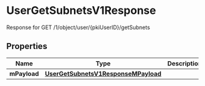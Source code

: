

# UserGetSubnetsV1Response

Response for GET /1/object/user/{pkiUserID}/getSubnets

## Properties

| Name | Type | Description | Notes |
|------------ | ------------- | ------------- | -------------|
|**mPayload** | [**UserGetSubnetsV1ResponseMPayload**](UserGetSubnetsV1ResponseMPayload.md) |  |  |



